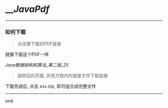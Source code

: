# ___JavaPdf_

---

### 如何下载

> 点击要下载的PDF链接

就像下面这个PDF一样

_Java数据结构和算法_第二版_25_

> 跳转后的页面, 灰色方框内的就是文件下载链接

下载完成后, 点击 xxx.zip, 即可组合成完整文件

---

end